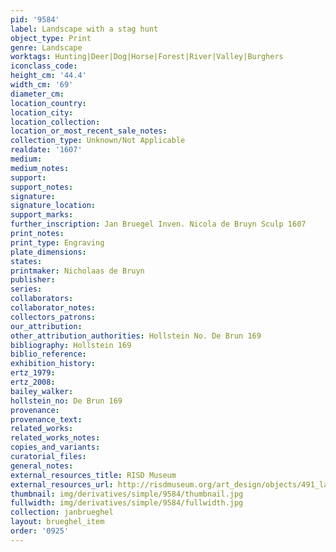 ```yaml
---
pid: '9584'
label: Landscape with a stag hunt
object_type: Print
genre: Landscape
worktags: Hunting|Deer|Dog|Horse|Forest|River|Valley|Burghers
iconclass_code:
height_cm: '44.4'
width_cm: '69'
diameter_cm:
location_country:
location_city:
location_collection:
location_or_most_recent_sale_notes:
collection_type: Unknown/Not Applicable
realdate: '1607'
medium:
medium_notes:
support:
support_notes:
signature:
signature_location:
support_marks:
further_inscription: Jan Bruegel Inven. Nicola de Bruyn Sculp 1607
print_notes:
print_type: Engraving
plate_dimensions:
states:
printmaker: Nicholaas de Bruyn
publisher:
series:
collaborators:
collaborator_notes:
collectors_patrons:
our_attribution:
other_attribution_authorities: Hollstein No. De Brun 169
bibliography: Hollstein 169
biblio_reference:
exhibition_history:
ertz_1979:
ertz_2008:
bailey_walker:
hollstein_no: De Brun 169
provenance:
provenance_text:
related_works:
related_works_notes:
copies_and_variants:
curatorial_files:
general_notes:
external_resources_title: RISD Museum
external_resources_url: http://risdmuseum.org/art_design/objects/491_landscape_with_stag_hunt
thumbnail: img/derivatives/simple/9584/thumbnail.jpg
fullwidth: img/derivatives/simple/9584/fullwidth.jpg
collection: janbrueghel
layout: brueghel_item
order: '0925'
---
```

